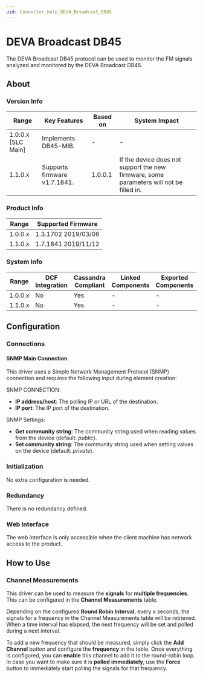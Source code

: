 ```yaml
---
uid: Connector_help_DEVA_Broadcast_DB45
---
```


# DEVA Broadcast DB45

The DEVA Broadcast DB45 protocol can be used to monitor the FM signals analyzed and monitored by the DEVA Broadcast DB45.

## About

### Version Info

| **Range**            | **Key Features**             | **Based on** | **System Impact**                                                                       |
|----------------------|------------------------------|--------------|-----------------------------------------------------------------------------------------|
| 1.0.0.x \[SLC Main\] | Implements DB45-MIB.         | \-           | \-                                                                                      |
| 1.1.0.x              | Supports firmware v1.7.1841. | 1.0.0.1      | If the device does not support the new firmware, some parameters will not be filled in. |

### Product Info

| **Range** | **Supported Firmware** |
|-----------|------------------------|
| 1.0.0.x   | 1.3.1702 2019/03/06    |
| 1.1.0.x   | 1.7.1841 2019/11/12    |

### System Info

| **Range** | **DCF Integration** | **Cassandra Compliant** | **Linked Components** | **Exported Components** |
|-----------|---------------------|-------------------------|-----------------------|-------------------------|
| 1.0.0.x   | No                  | Yes                     | \-                    | \-                      |
| 1.1.0.x   | No                  | Yes                     | \-                    | \-                      |

## Configuration

### Connections

#### SNMP Main Connection

This driver uses a Simple Network Management Protocol (SNMP) connection and requires the following input during element creation:

SNMP CONNECTION:

- **IP address/host**: The polling IP or URL of the destination.
- **IP port**: The IP port of the destination.

SNMP Settings:

- **Get community string**: The community string used when reading values from the device (default: *public*).
- **Set community string**: The community string used when setting values on the device (default: *private*).

### Initialization

No extra configuration is needed.

### Redundancy

There is no redundancy defined.

### Web Interface

The web interface is only accessible when the client machine has network access to the product.

## How to Use

### Channel Measurements

This driver can be used to measure the **signals** for **multiple frequencies**. This can be configured in the **Channel Measurements** table.

Depending on the configured **Round Robin Interval**, every x seconds, the signals for a frequency in the Channel Measurements table will be retrieved. When a time interval has elapsed, the next frequency will be set and polled during a next interval.

To add a new frequency that should be measured, simply click the **Add Channel** button and configure the **frequency** in the table. Once everything is configured, you can **enable** this channel to add it to the round-robin loop.
In case you want to make sure it is **polled** **immediately**, use the **Force** button to immediately start polling the signals for that frequency.
